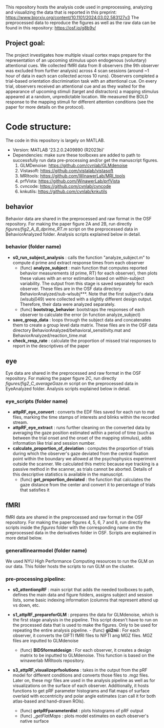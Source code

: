 This repository hosts the analysis code used in preprocessing, analyzing and visualizing the data that is reported in this preprint: https://www.biorxiv.org/content/10.1101/2024.03.02.583127v3
The preprocessed data to reproduce the figures as well as the raw data can be found in this repository: https://osf.io/g8b9v/

## Project goal:

The project investigates how multiple visual cortex maps prepare for the representation of an upcoming stimulus upon endogenous (voluntary) attentional cues. We collected fMRI data from 8 observers (the 9th observer was excluded from further analysis) across 4 scan sessions (around ~1 hour of data in each scan collected across 10 runs). Observers completed a trial-based orientation discrimination task with an attentional cue. On every trial, observers received an attentional cue and as they waited for the appearance of upcoming stimuli (target and distractors) a mapping stimulus appeared at a random, unpredictable location. We measured the BOLD response to the mapping stimuli for different attention conditions (see the paper for more details on the protocol).

# Code structure:

The code in this repository is largely on MATLAB. 
- Version:
	MATLAB  '23.2.0.2409890 (R2023b)'
- Dependencies: make sure these toolboxes are added to path to successfully run data pre-processing and/or get the manuscript figures. 
	1. GLMDenoise: https://github.com/cvnlab/GLMdenoise
	2. Vistasoft: https://github.com/vistalab/vistasoft
	3. MRItools: https://github.com/WinawerLab/MRI_tools
	4. prfVista: https://github.com/WinawerLab/prfVista
	5. cvncode: https://github.com/cvnlab/cvncode
	6. knkutils: https://github.com/cvnlab/knkutils
	

## behavior

Behavior data are shared in the preprocessed and raw format in the OSF repository. For making the paper figure 2A and 2B, run directly _figures/fig2_A_B_dprime_RT.m_ script on the preprocessed data in BehaviorAnalyzed folder. Analysis scripts explained below in detail.

### behavior (folder name)

- __s0_run_subject_analysis__ : calls the function "analyze_subject.m" to compute d prime and extract response times from each observer
	- (func) __analyze_subject__ : main function that computes reported behavior measurements (d prime, RT) for each observer), then plots these values with an error estimation based on within-subject variability. The output from this stage is saved separately for each observer. These files are in the OSF data directory BehaviorAnalyzed/sub-wlsubj***. Note that the first subject's data (wlsubj049) were collected with a slightly different design output. Therefore, their data were analyzed separately.
	- (func) __bootstrap_behavior__: bootstraps the responses of each observer to calculate the error (in function analyze_subject)
- __save_group_data__ : loops through the subject data and concatenates them to create a group level data matrix. These files are in the OSF data directory BehaviorAnalyzed/behavioral_sensitivity.mat and BehaviorAnalyzed/reaction_time.mat
- __check_resp_rate__ : calculate the proportion of missed trial responses to report in the descriptives of the paper

## eye 

Eye data are shared in the preprocessed and raw format in the OSF repository. For making the paper figure 2C, run directly _figures/fig2_C_averageGaze.m_ script on the preprocessed data in EyeAnalyzed folder. Analysis scripts explained below in detail.

### eye_scripts (folder name)

- __attpRF_eye_convert__ : converts the EDF files saved for each run to mat files, marking the time stamps of interests and blinks within the recorded stream. 
- __attpRF_eye_extract__ : runs further cleaning on the converted data by averaging the gaze position estimated within a period of time (such as between the trial onset and the onset of the mapping stimulus), adds information like trial and session number.
- __calculate_proportion_of_deviation__ : computes the proportion of trials during which the observer's gaze deviated from the central fixation point within the boundary we allowed at the psychophysics experiment outside the scanner. We calculated this metric because eye tracking is a passive method in the scanner, as trials cannot be aborted. Details of this descriptive statistics is available in the manuscript.
	- (func) __get_proportion_deviated__ : the function that calculates the gaze distance from the center and convert it to percentage of trials that satisfies it

## fMRI

fMRI data are shared in the preprocessed and raw format in the OSF repository. For making the paper figures 4, 5, 6, 7 and 8, run directly the scripts inside the _figures_ folder with the corresponding name on the preprocessed data in the derivatives folder in OSF. Scripts are explained in more detail below.


### generallinearmodel (folder name)

We used NYU High Performance Computing resources to run the GLM on our data. This folder hosts the scripts to run GLM on the cluster.

 

### pre-processing pipeline:

- __s0_attentionpRF__ : main script that adds the needed toolboxes to path, defines the main data and figure folders, assigns subject and session lists, some basic indexing information (columns that represent attend up vs down, etc.
- __s1_attpRF_prepareforGLM__ : prepares the data for GLMdenoise, which is the first stage analysis in the pipeline. This script doesn't have to run on the processed data that is used to make the figures. Only to be used for repeating the entire analysis pipeline.
    	- (func) __gii2nii__ : For each observer, it converts the GIFTI fMRI files to NIFTI ang MGZ files. MGZ files are inputted to GLMdenoise
   	- (func) __BIDSformatdesign__ : For each observer, it creates a design matrix to be inputted to GLMdenoise. This function is based on the winawerlab MRItools repository. 

- __s3_attpRF_visualizeprfsolutions__ : takes in the output from the pRF model for different conditions and converts those files to .mgz files. Later on, these mgr files are used in the analysis pipeline as well as for visualizations on the surface of each observer. Additionally, it hosts functions to get pRF parameter histograms and flat maps of surface overlaid with eccentricity and polar angle estimates (can call it for both atlas-based and hand-drawn ROIs). 
	- (func) __getpRFparameterdist__ : plots histograms of pRF output
	- (func) __getFlatMaps_ : plots model estimates on each observer's native surface 




